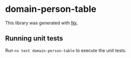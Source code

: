 # domain-person-table

This library was generated with [Nx](https://nx.dev).

## Running unit tests

Run `nx test domain-person-table` to execute the unit tests.
